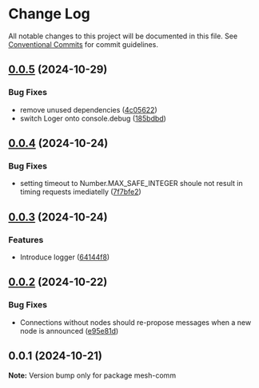# Change Log

All notable changes to this project will be documented in this file.
See [Conventional Commits](https://conventionalcommits.org) for commit guidelines.

## [0.0.5](https://github.com/pioneer32/mesh-comm/compare/v0.0.4...v0.0.5) (2024-10-29)

### Bug Fixes

- remove unused dependencies ([4c05622](https://github.com/pioneer32/mesh-comm/commit/4c05622b2c0eda29d3adee40ffaceb5e0419e169))
- switch Loger onto console.debug ([185bdbd](https://github.com/pioneer32/mesh-comm/commit/185bdbd952951f9c5db168591064411cab1d268a))

## [0.0.4](https://github.com/pioneer32/mesh-comm/compare/v0.0.3...v0.0.4) (2024-10-24)

### Bug Fixes

- setting timeout to Number.MAX_SAFE_INTEGER shoule not result in timing requests imediatelly ([7f7bfe2](https://github.com/pioneer32/mesh-comm/commit/7f7bfe29743cdbca6ed8d79206f44c05fd7d6600))

## [0.0.3](https://github.com/pioneer32/mesh-comm/compare/v0.0.2...v0.0.3) (2024-10-24)

### Features

- Introduce logger ([64144f8](https://github.com/pioneer32/mesh-comm/commit/64144f8b73560bb6be757d6125822266f9de014e))

## [0.0.2](https://github.com/pioneer32/mesh-comm/compare/v0.0.1...v0.0.2) (2024-10-22)

### Bug Fixes

- Connections without nodes should re-propose messages when a new node is announced ([e95e81d](https://github.com/pioneer32/mesh-comm/commit/e95e81d323f5531659485c8b158fb91a614b2fda))

## 0.0.1 (2024-10-21)

**Note:** Version bump only for package mesh-comm
